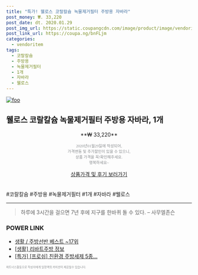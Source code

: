 ```yaml
--- 
title: "특가! 웰로스 코랄칼슘 녹물제거필터 주방용 자바라" 
post_money: ₩. 33,220 
post_date: dt. 2020.01.29 
post_img_url: https://static.coupangcdn.com/image/product/image/vendoritem/2019/09/05/3927438808/c3a533e4-8b67-40f9-a6fa-a762b6eaed9c.jpg 
post_link_url: https://coupa.ng/bnFLjm 
categories: 
  - vendoritem 
tags: 
  - 코랄칼슘 
  - 주방용 
  - 녹물제거필터 
  - 1개 
  - 자바라 
  - 웰로스 
--- 
```

[![foo](https://static.coupangcdn.com/image/product/image/vendoritem/2019/09/05/3927438808/c3a533e4-8b67-40f9-a6fa-a762b6eaed9c.jpg)](https://coupa.ng/bnFLjm) 

## 웰로스 코랄칼슘 녹물제거필터 주방용 자바라, 1개 
<p style="text-align: center;">**₩ 33,220**</p> 
<p style="text-align: center;"><span style="color: #898c8f; font-family: Georgia,Times,serif; font-size: 0.75em;">2020년01월29일에 작성되어, <br>가격변동 및 추가할인이 있을 수 있으니,<br> 상품 가격을 꼭!확인해주세요.<br>행복하세요~</span> 
</p>	 
<div markdown="0" style="text-align: center;"><a href="https://coupa.ng/bnFLjm" class="btn btn--success">상품가격 및 후기 보러가기</a></div> 
<br><br> 
  #코랄칼슘 #주방용 #녹물제거필터 #1개 #자바라 #웰로스 
<hr> 

> 하루에 3시간을 걸으면 7년 후에 지구를 한바퀴 돌 수 있다. – 사무엘존슨 


### POWER LINK

* <a href="https://blog.naver.com/santokki14/221776683793" target="_blank">생활 / 주방선반 베스트 ~17위</a>
* <a href="https://blog.naver.com/sakai111/221764574160" target="_blank"> [생활] 리바트주방 정보 </a>
* <a href="https://blog.naver.com/santokki14/221790481523" target="_blank">[특가] [프로쉬] 친환경 주방세제 5종...</a>

<span style="color: #898c8f; font-family: Georgia,Times,serif; font-size: 0.55em;">파트너스활동으로 작성자에게 일정액의 커미션이 제공될수 있습니다.</span> 
